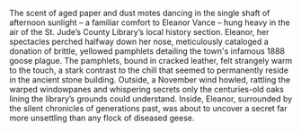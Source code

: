 The scent of aged paper and dust motes dancing in the single shaft of afternoon sunlight – a familiar comfort to Eleanor Vance – hung heavy in the air of the St. Jude’s County Library’s local history section.  Eleanor, her spectacles perched halfway down her nose, meticulously cataloged a donation of brittle, yellowed pamphlets detailing the town's infamous 1888 goose plague.  The pamphlets, bound in cracked leather, felt strangely warm to the touch, a stark contrast to the chill that seemed to permanently reside in the ancient stone building. Outside, a November wind howled, rattling the warped windowpanes and whispering secrets only the centuries-old oaks lining the library’s grounds could understand.  Inside, Eleanor, surrounded by the silent chronicles of generations past, was about to uncover a secret far more unsettling than any flock of diseased geese.
